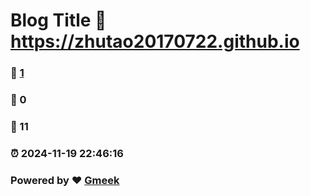 # Blog Title :link: https://zhutao20170722.github.io 
### :page_facing_up: [1](https://zhutao20170722.github.io/tag.html) 
### :speech_balloon: 0 
### :hibiscus: 11 
### :alarm_clock: 2024-11-19 22:46:16 
### Powered by :heart: [Gmeek](https://github.com/Meekdai/Gmeek)
